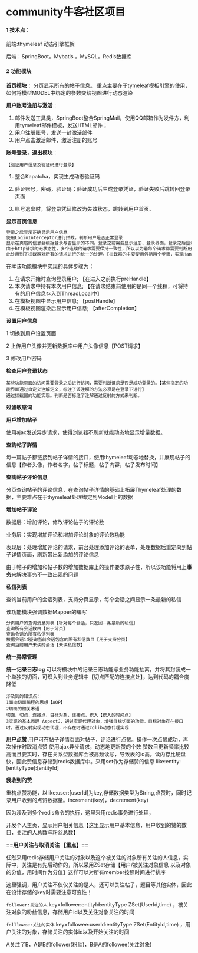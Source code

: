 # community牛客社区项目



#### 1 技术点：

前端:thymeleaf 动态引擎框架

后端：SpringBoot，Mybatis ，MySQL，Redis数据库



#### 2 功能模块

**首页模块**： 分页显示所有的帖子信息。 重点主要在于tymeleaf模板引擎的使用，如何将模型MODEL中绑定的参数交给视图进行动态渲染

**用户账号注册与激活**：

1. 邮件发送工具类，SpringBoot整合SpringMail，使用QQ邮箱作为发件方，利用tymeleaf邮件模板，发送HTML邮件；
2. 用户注册账号，发送一封激活邮件
3. 用户点击激活邮件，激活注册的账号

**账号登录，退出模块**：

``【验证用户信息及验证码进行登录】``

1. 整合Kapatcha，实现生成动态验证码

2. 验证账号，密码，验证码；验证成功后生成登录凭证，验证失败后跳转回登录页面

3. 账号退出时，将登录凭证修改为失效状态，跳转到用户首页、

**显示首页信息**

```txt
登录之后显示正确显示用户信息
使用LoginInterceptor进行拦截，判断用户是否正常登录
显示在页眉的信息会根据登录与否显示的不同。登录之前需要显示注册、登录界面，登录之后显示用户头像，消息等信息
由于http请求的无状态性，多个连续的请求需要保持一致性，所以以为着每个请求都需要判断用户是否登录与否。
此处用到了拦截器对所有的请求进行的统一的处理。【拦截器的主要使用包括两个步骤，实现HandlerInterceptor类，注册Interceptor】
```

在本该功能模块中实现的具体步骤为：

1. 在请求开始时查询登录用户; 【在进入之前执行preHandle】 
2. 本次请求中持有本次用户信息; 【在请求结束前使用的是同一个线程，可将持有的用户信息存入到ThreadLocal中】
3. 在模板视图中显示用户信息; 【postHandle】
4. 在模板视图渲染后显示用户信息; 【afterCompletion】



 **设置用户信息**

1 切换到用户设置页面

2 上传用户头像并更新数据库中用户头像信息【POST请求】

3 修改用戶密码



**检查用户登录状态**

```text
某些功能页面的访问需要登录之后进行访问，需要判断请求是否是成功登录的。【某些指定的功能界面通过自定义注解定义，标注了该注解的方法必须是在登录下进行】
通过拦截器的功能实现。判断是否标注了注解通过反射的方式来判断。
```

**过滤敏感词**

**用戶增加帖子**

使用ajax发送异步请求，使得浏览器不刷新就能动态地显示增量数据。

**查詢帖子詳情**

每一篇帖子都链接到帖子详情的接口，使用thymeleaf动态地替换，并展现帖子的信息【作者头像，作者名字，帖子标题，帖子内容，帖子发布时间】

**查詢帖子评论信息**

分页查询帖子的评论信息，在查询帖子详情的基础上拓展Thymeleaf处理的数据，主要难点在于thymeleaf处理绑定到Model上的数据

**增加帖子评论**

数据层：增加评论，修改评论帖子的评论数

业务层：实现增加评论和增加评论对象的评论数功能

表现层：处理增加评论的请求，前台处理添加评论的表单，处理数据后重定向到帖子详情页面，刷新带出新添加的评论信息 

由于帖子的增加和帖子数的增加数据库上的操作要求原子性，所以该功能将用上**事务**来解决事务不一致出现的问题

**私信列表**

查询当前用户的会话列表，支持分页显示，每个会话之间显示一条最新的私信

该功能模块强调数据Mapper的编写

```txt
分页用户的查询消息列表【针对每个会话，只返回一条最新的私信】
查询所有会话数目【用于分页】
查询会话的所有私信列表
根据会话id查询当前会话包含的所有私信数目【用于支持分页】
查询当前用户未读的会话【未读私信数】
```

**统一异常管理**



**统一记录日志log**
可以将模块中的记录日志功能与业务功能抽离，并将其封装成一个单独的切面，可织入到业务逻辑中【切点匹配的连接点处】，达到代码的耦合度降低


```text
涉及到的知识点：
1面向切面编程的思想【AOP】
2切面的相关术语
切面，切点，连接点，目标对象，连接点，织入【织入的时间点】
3实现的基本原理 AspectJ，通过实现代理对象，增强目标切面的功能。目标对象存在接口时，通过反射实现动态代理，不存在时通过cglib动态代理实现
```



**用户点赞**
用户可在帖子详情页面对帖子，评论进行点赞。操作一次点赞成功，再次操作时取消点赞
使用ajax异步请求，动态地更新赞的个数
赞数目更新频率比较高而且要实时，存在关系型数据库会被高频读写，导致表的io高。读内存比硬盘快，因此赞信息存储到redis数据库中。采用set作为存储赞的信息 like:entity:[entityType]:[entityId] 



**我收到的赞**

重构点赞功能，以like:user:[userId]为key,存储数据类型为String,点赞时，同时记录用户收到的点赞数据量。increment(key)，decrement(key)

因为涉及到多个redis命令的执行，这里采用redis事务进行处理，

开发个人主页，显示用户相关信息【这里显示用户基本信息，用户收到的赞的数目，关注的人总数与粉丝总数】



**==用户关注与取消关注 【重点】==**

任然采用redis存储用户关注的对象以及这个被关注的对象所有关注的人信息，实际中，关注是有先后动作的，所以采用ZSet存储【用户/被关注对象信息 以及对象的分值，用时间作为分值】这样可以对所有member按照时间进行排序

这里强调，用户关注不仅仅关注的是人，还可以关注帖子，题目等其他实体，因此在设计存储的key时需要注意可变性！

``follower:关注的人``   key=follower:entityId:entityType ZSet(UserId,time) ，被关注对象的粉丝信息，存储用户id以及关注对象关注的时间

``folllowee:关注的实体``   key=followee:userId:entityType ZSet(EntityId,time)   ，用户关注的对象，存储关注的实体id以及开始关注的时间

A关注了B，A是B的follower(粉丝)，B是A的followee(关注对象)








